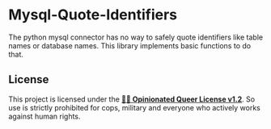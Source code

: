 # Mysql-Quote-Identifiers

The python mysql connector has no way to safely quote identifiers like table names or database names. This library implements basic functions to do that.

## License

This project is licensed under the [**🏳️‍🌈 Opinionated Queer License v1.2**](https://oql.avris.it/license). So use is strictly prohibited for cops, military and everyone who actively works against human rights.
